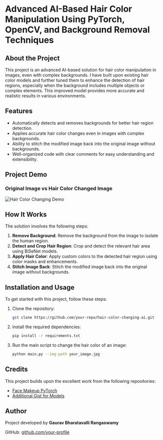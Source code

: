 # Advanced AI-Based Hair Color Manipulation Using PyTorch, OpenCV, and Background Removal Techniques

## About the Project
This project is an advanced AI-based solution for hair color manipulation in images, even with complex backgrounds. I have built upon existing hair color models and further tuned them to enhance the detection of hair regions, especially when the background includes multiple objects or complex elements. This improved model provides more accurate and realistic results in various environments.

## Features
- Automatically detects and removes backgrounds for better hair region detection.
- Applies accurate hair color changes even in images with complex backgrounds.
- Ability to stitch the modified image back into the original image without backgrounds.
- Well-organized code with clear comments for easy understanding and extensibility.

## Project Demo
### Original Image vs Hair Color Changed Image

![Hair Color Changing Demo](https://github.com/Gaurav-B-R/Hair-Color-Changin/blob/main/Hair%20Color%20Changed%20Image.png?raw=true)

## How It Works
The solution involves the following steps:

1. **Remove Background**: Remove the background from the image to isolate the human region.
2. **Detect and Crop Hair Region**: Crop and detect the relevant hair area using BiSeNet models.
3. **Apply Hair Color**: Apply custom colors to the detected hair region using color masks and enhancements.
4. **Stitch Image Back**: Stitch the modified image back into the original image without backgrounds.

## Installation and Usage

To get started with this project, follow these steps:

1. Clone the repository:
    ```bash
    git clone https://github.com/your-repo/hair-color-changing-ai.git
    ```

2. Install the required dependencies:
    ```bash
    pip install -r requirements.txt
    ```

3. Run the main script to change the hair color of an image:
    ```bash
    python main.py --img-path your_image.jpg
    ```

## Credits
This project builds upon the excellent work from the following repositories:

- [Face Makeup PyTorch](https://github.com/zllrunning/face-makeup.PyTorch)
- [Additional Gist for Models](https://gist.github.com/757e63802b0b28fbdab9d98b2e646ac2)

## Author
Project developed by **Gaurav Bharatavalli Rangaswamy**

GitHub: [github.com/your-profile](https://github.com/Gaurav-B-R)

